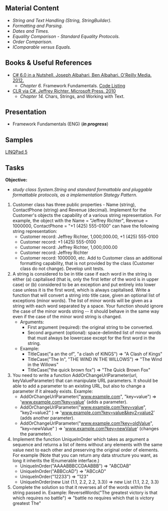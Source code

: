 ## Material Content 
- *String and Text Handling (String, StringBuilder).*
- *Formatting and Parsing.*
- *Dates and Times.*
- *Equality Comparison - Standard Equality Protocols.*
- *Order Comparison.*
- *IComparable versus Equals.*

## Books & Useful References 
- [C# 6.0 in a Nutshell. Joseph Albahari, Ben Albahari. O'Reilly Media. 2012.](http://shop.oreilly.com/product/0636920040323.do)
   - *Chapter 6.* Framework Fundamentals. [Code Listing](http://www.albahari.com/nutshell/ch06.aspx)
- [CLR via C#. Jeffrey Richter. Microsoft Press. 2010](https://www.goodreads.com/book/show/7121415-clr-via-c)
   - *Chapter 14.* Chars, Strings, and Working with Text.

## Presentation 
- Framework Fundamentals (ENG) (***in progress***)

## Samples 
[LINQPad 5](https://github.com/EPM-RD-NETLAB/.NET-Framework-modules/tree/master/M7.%20Framework%20Fundamentals/Samples/LINQPad)

## Tasks  
**Objective:** 
- *study class System.String and standard formattable and pluggable formattable protocols, as a implementation Stategy Pattern.* 

1. Customer class has three public properties - Name (string), ContactPhone (string) and Revenue (decimal). Implement for the Customer's objects the capability of a various string representation. For example, the object with the Name = "Jeffrey Richter", Revenue = 1000000, ContactPhone = "+1 (425) 555-0100" can have the following string representation:
   - Customer record: Jeffrey Richter, 1,000,000.00, +1 (425) 555-0100
   - Customer record: +1 (425) 555-0100
   - Customer record: Jeffrey Richter, 1,000,000.00
   - Customer record: Jeffrey Richter
   - Customer record: 1000000, etc. 
Add to Customer class an additional formatting capability, that is not provided by the class (Customer class do not change). Develop unit tests.
2. A string is considered to be in title case if each word in the string is either (a) capitalised (that is, only the first letter of the word is in upper case) or (b) considered to be an exception and put entirely into lower case unless it is the first word, which is always capitalised. Write a function that will convert a string into title case, given an optional list of exceptions (minor words). The list of minor words will be given as a string with each word separated by a space. Your function should ignore the case of the minor words string -- it should behave in the same way even if the case of the minor word string is changed.
    - Arguments:
      - First argument (required): the original string to be converted.
      - Second argument (optional): space-delimited list of minor words that must always be lowercase except for the first word in the string.
    - Example:
      - TitleCase("a an the of", "a clash of KINGS")   => "A Clash of Kings"
      - TitleCase("The In", "THE WIND IN THE WILLOWS") => "The Wind in the Willows"
      - TitleCase("the quick brown fox")               => "The Quick Brown Fox"
3. You need to write a function AddOrChangeUrlParameter(url, keyValueParameter) that can manipulate URL parameters. It should be able to add a parameter to an existing URL, but also to change a parameter if it already exists. 
   Example:
   - AddOrChangeUrlParameter("www.example.com", "key=value") => 'www.example.com?key=value' (adds a parameter).
   - AddOrChangeUrlParameter("www.example.com?key=value", "key2=value2" ) => 'www.example.com?key=value&key2=value2' (adds another parameter).
   - AddOrChangeUrlParameter("www.example.com?key=oldValue", "key=newValue" ) => 'www.example.com?key=newValue' (changes the parameter).
4. Implement the function UniqueInOrder which takes as argument a sequence and returns a list of items without any elements with the same value next to each other and preserving the original order of elements. For example (Note that you can return any data structure you want, as long it inherits the IEnumerable interface.)
   - UniqueInOrder("AAAABBBCCDAABBB")                     => "ABCDAB"
   - UniqueInOrder("ABBCcAD")                             => "ABCcAD"
   - UniqueInOrder("12233")                               => "123"
   - UniqueInOrder(new List<double> {1.1, 2.2, 2.2, 3.3}) => new List<double> {1.1, 2.2, 3.3}
5. Complete the solution so that it reverses all of the words within the string passed in. Example: 
      ReverseWords("The greatest victory is that which requires no battle") => "battle no requires which that is victory greatest The"
   
